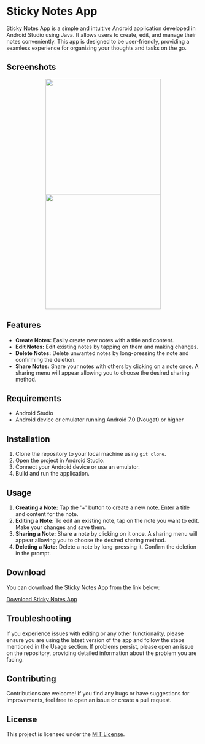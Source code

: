 # Sticky Notes App

Sticky Notes App is a simple and intuitive Android application developed in Android Studio using Java. It allows users to create, edit, and manage their notes conveniently. This app is designed to be user-friendly, providing a seamless experience for organizing your thoughts and tasks on the go.

## Screenshots
<p align="center">
  <img src="https://github.com/atharva-narkhede/Sticky_Notes_Android/assets/106006803/89f07c77-1b41-4da6-8b55-569b060c7138" width="300">
   <img src="https://github.com/atharva-narkhede/Sticky_Notes_Android/assets/106006803/016c10c2-ad09-4627-aa54-1930778eb848" width="300">
</p>

## Features

- **Create Notes:** Easily create new notes with a title and content.
- **Edit Notes:** Edit existing notes by tapping on them and making changes.
- **Delete Notes:** Delete unwanted notes by long-pressing the note and confirming the deletion.
- **Share Notes:** Share your notes with others by clicking on a note once. A sharing menu will appear allowing you to choose the desired sharing method.

## Requirements

- Android Studio
- Android device or emulator running Android 7.0 (Nougat) or higher

## Installation

1. Clone the repository to your local machine using `git clone`.
2. Open the project in Android Studio.
3. Connect your Android device or use an emulator.
4. Build and run the application.

## Usage

1. **Creating a Note:** Tap the '+' button to create a new note. Enter a title and content for the note.
2. **Editing a Note:** To edit an existing note, tap on the note you want to edit. Make your changes and save them.
3. **Sharing a Note:** Share a note by clicking on it once. A sharing menu will appear allowing you to choose the desired sharing method.
4. **Deleting a Note:** Delete a note by long-pressing it. Confirm the deletion in the prompt.

## Download

You can download the Sticky Notes App from the link below:

[Download Sticky Notes App](https://drive.google.com/file/d/1iBhGZmvz3ExERpE4U-_3H8m_OgoPyKK9/view?usp=sharing)

## Troubleshooting

If you experience issues with editing or any other functionality, please ensure you are using the latest version of the app and follow the steps mentioned in the Usage section. If problems persist, please open an issue on the repository, providing detailed information about the problem you are facing.

## Contributing

Contributions are welcome! If you find any bugs or have suggestions for improvements, feel free to open an issue or create a pull request.

## License

This project is licensed under the [MIT License](LICENSE).

